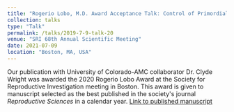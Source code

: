```yaml
---
title: "Rogerio Lobo, M.D. Award Acceptance Talk: Control of Primordial Follicle Growth Activation by I$\kappa$B/NF$\kappa$B Signaling."
collection: talks
type: "Talk"
permalink: /talks/2019-7-9-talk-20
venue: "SRI 68th Annual Scientific Meeting"
date: 2021-07-09
location: "Boston, MA, USA"
---
```


Our publication with University of Colorado-AMC collaborator Dr. Clyde Wright was awarded the 2020 Rogerio Lobo Award at the Society for Reproductive Investigation meeting in Boston. This award is given to manuscript selected as the best published in the society's journal *Reproductive Sciences* in a calendar year. [Link to published manuscript](https://link.springer.com/article/10.1007\%2Fs43032-020-00225-3)
